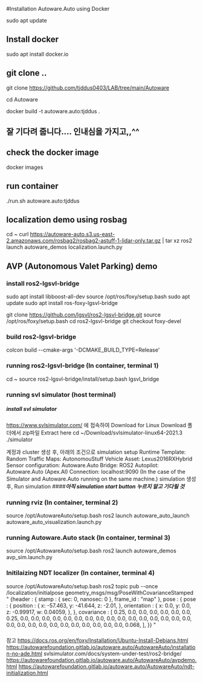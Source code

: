 #Installation Autoware.Auto using Docker

sudo apt update

## Install docker
sudo apt install docker.io

## git clone ..
git clone https://github.com/tjddus0403/LAB/tree/main/Autoware

cd Autoware

docker build -t autoware.auto:tjddus .

## 잘 기다려 줍니다.... 인내심을 가지고,,^^

## check the docker image
docker images

## run container
./run.sh autoware.auto:tjddus

## localization demo using rosbag
cd ~
curl https://autoware-auto.s3.us-east-2.amazonaws.com/rosbag2/rosbag2-astuff-1-lidar-only.tar.gz | tar xz
ros2 launch autoware_demos localization.launch.py 

## AVP (Autonomous Valet Parking) demo
### install ros2-lgsvl-bridge
sudo apt install libboost-all-dev
source /opt/ros/foxy/setup.bash
sudo apt update
sudo apt install ros-foxy-lgsvl-bridge

git clone https://github.com/lgsvl/ros2-lgsvl-bridge.git
source /opt/ros/foxy/setup.bash
cd ros2-lgsvl-bridge
git checkout foxy-devel

### build ros2-lgsvl-bridge
colcon build --cmake-args '-DCMAKE_BUILD_TYPE=Release'

### running ros2-lgsvl-bridge (In container, terminal 1)
cd ~
source ros2-lgsvl-bridge/install/setup.bash
lgsvl_bridge

### running svl simulator (host terminal)
##### install svl simulator
https://www.svlsimulator.com/ 에 접속하여 Download for Linux
Download 폴더에서 zip파일 Extract here
cd ~/Download/svlsimulator-linux64-2021.3
./simulator

계정과 cluster 생성 후, 아래의 조건으로 simulation setup
Runtime Template: Random Traffic
Maps: AutonomouStuff
Vehicle Asset: Lexus2016RXHybrid
Sensor configuration: Autoware.Auto
Bridge: ROS2
Autopilot: Autoware.Auto (Apex.AI)
Connection: localhost:9090 (In the case of the Simulator and Autoware.Auto running on the same machine.)
simulation 생성 후, Run simulation
####*****아직 simulation start button 누르지 말고 기다릴 것*****

### running rviz (In container, terminal 2)
source /opt/AutowareAuto/setup.bash
ros2 launch autoware_auto_launch autoware_auto_visualization.launch.py

### running Autoware.Auto stack (In container, terminal 3)
source /opt/AutowareAuto/setup.bash
ros2 launch autoware_demos avp_sim.launch.py

### Initilaizing NDT localizer (In container, terminal 4)
source /opt/AutowareAuto/setup.bash
ros2 topic pub --once /localization/initialpose geometry_msgs/msg/PoseWithCovarianceStamped "
{header : {
    stamp : {
        sec: 0,
        nanosec: 0
    },
    frame_id : "map"
},
pose : {
    pose : {
        position : {
            x: -57.463,
            y: -41.644,
            z: -2.01,
        },
        orientation : {
            x: 0.0,
            y: 0.0,
            z: -0.99917,
            w: 0.04059,
        },
    },
    covariance : [
        0.25, 0.0,  0.0, 0.0, 0.0, 0.0,
        0.0,  0.25, 0.0, 0.0, 0.0, 0.0,
        0.0,  0.0,  0.0, 0.0, 0.0, 0.0,
        0.0,  0.0,  0.0, 0.0, 0.0, 0.0,
        0.0,  0.0,  0.0, 0.0, 0.0, 0.0,
        0.0,  0.0,  0.0, 0.0, 0.0, 0.068,
    ],
}}
"
### 


참고
https://docs.ros.org/en/foxy/Installation/Ubuntu-Install-Debians.html
https://autowarefoundation.gitlab.io/autoware.auto/AutowareAuto/installation-no-ade.html
svlsimulator.com/docs/system-under-test/ros2-bridge/
https://autowarefoundation.gitlab.io/autoware.auto/AutowareAuto/avpdemo.html
https://autowarefoundation.gitlab.io/autoware.auto/AutowareAuto/ndt-initialization.html
